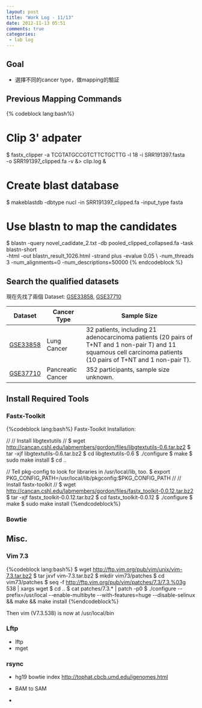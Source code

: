 ```yaml
---
layout: post
title: "Work Log - 11/13"
date: 2012-11-13 05:51
comments: true
categories: 
 - lab log
---
```


## Goal
* 選擇不同的cancer type，做mapping的驗証

<!-- more -->
## Previous Mapping Commands
{% codeblock lang:bash%}
# Clip 3' adpater
$ fastx_clipper -a TCGTATGCCGTCTTCTGCTTG -l 18 -i SRR191397.fasta \
  -o SRR191397_clipped.fa -v &> clip.log &
# Create blast database
$ makeblastdb -dbtype nucl -in SRR191397_clipped.fa  -input_type fasta
# Use blastn to map the candidates
$ blastn -query novel_cadidate_2.txt -db pooled_clipped_collapsed.fa -task blastn-short \
  -html -out blastn_result_1026.html -strand plus -evalue 0.05  \ 
  -num_threads 3 -num_alignments=0 -num_descriptions=50000
{% endcodeblock %}

## Search the qualified datasets

現在先找了兩個 Dataset: [GSE33858], [GSE37710]

Dataset     | Cancer Type        | Sample Size
----------- | -------------      | ------------
[GSE33858]  | Lung Cancer        | 32 patients, including 21 adenocarcinoma patients (20 pairs of T+NT and 1 non-pair T) and 11 squamous cell carcinoma patients (10 pairs of T+NT and 1 non-pair T).
[GSE37710]  | Pancreatic Cancer  | 352 participants, sample size unknown.


[GSE33858]: http://www.ncbi.nlm.nih.gov/geo/query/acc.cgi?acc=GSE33858
[GSE37710]:http://www.ncbi.nlm.nih.gov/geo/query/acc.cgi?acc=GSE37710


## Install Required Tools


### Fastx-Toolkit
{%codeblock lang:bash%}
Fastx-Toolkit Installation:

 //
 // Install libgtextutils
 //
 $ wget http://cancan.cshl.edu/labmembers/gordon/files/libgtextutils-0.6.tar.bz2
 $ tar -xjf libgtextutils-0.6.tar.bz2
 $ cd libgtextutils-0.6
 $ ./configure
 $ make
 $ sudo make install
 $ cd ..
 
 // Tell pkg-config to look for libraries in /usr/local/lib, too.
 $ export PKG_CONFIG_PATH=/usr/local/lib/pkgconfig:$PKG_CONFIG_PATH
 //
 // Install fastx-toolkit
 //
 $ wget http://cancan.cshl.edu/labmembers/gordon/files/fastx_toolkit-0.0.12.tar.bz2 
 $ tar -xjf fastx_toolkit-0.0.12.tar.bz2 
 $ cd fastx_toolkit-0.0.12
 $ ./configure
 $ make
 $ sudo make install
 {%endcodeblock%}

### Bowtie

## Misc.

### Vim 7.3

{%codeblock lang:bash%}
$ wget http://ftp.vim.org/pub/vim/unix/vim-7.3.tar.bz2
$ tar jxvf vim-7.3.tar.bz2
$ mkdir vim73/patches
$ cd vim73/patches
$ seq -f http://ftp.vim.org/pub/vim/patches/7.3/7.3.%03g 538 | xargs wget
$ cd ..
$ cat patches/7.3.* | patch -p0
$ ./configure --prefix=/usr/local --enable-multibyte --with-features=huge --disable-selinux && make && make install
{%endcodeblock%}

Then vim (V7.3.538) is now at /usr/local/bin

### Lftp
* lftp
* mget

### rsync

* hg19 bowtie index <http://tophat.cbcb.umd.edu/igenomes.html>

* BAM to SAM
* 